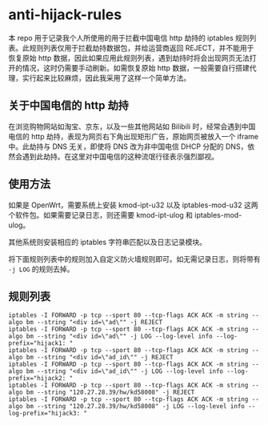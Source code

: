 # anti-hijack-rules
本 repo 用于记录我个人所使用的用于拦截中国电信 http 劫持的 iptables 规则列表。此规则列表仅用于拦截劫持数据包，并给运营商返回 REJECT，并不能用于恢复原始 http 数据，因此如果应用此规则列表，遇到劫持时将会出现网页无法打开的情况，这时仍需要手动刷新。如需恢复原始 http 数据，一般需要自行搭建代理，实行起来比较麻烦，因此我采用了这样一个简单方法。

## 关于中国电信的 http 劫持
在浏览购物网站如淘宝、京东，以及一些其他网站如 Bilibili 时，经常会遇到中国电信的 http 劫持，表现为网页右下角出现矩形广告，原始网页被放入一个 iframe 中。此劫持与 DNS 无关，即使将 DNS 改为非中国电信 DHCP 分配的 DNS，依然会遇到此劫持。在这里对中国电信的这种流氓行径表示强烈鄙视。

## 使用方法
如果是 OpenWrt，需要系统上安装 kmod-ipt-u32 以及 iptables-mod-u32 这两个软件包。如果需要记录日志，则还需要 kmod-ipt-ulog 和 iptables-mod-ulog。

其他系统则安装相应的 iptables 字符串匹配以及日志记录模块。

将下面规则列表中的规则加入自定义防火墙规则即可。如无需记录日志，则将带有 `-j LOG` 的规则去掉。

## 规则列表
```
iptables -I FORWARD -p tcp --sport 80 --tcp-flags ACK ACK -m string --algo bm --string "<div id=\"ad\"" -j REJECT
iptables -I FORWARD -p tcp --sport 80 --tcp-flags ACK ACK -m string --algo bm --string "<div id=\"ad\"" -j LOG --log-level info --log-prefix="hijack1: "
iptables -I FORWARD -p tcp --sport 80 --tcp-flags ACK ACK -m string --algo bm --string "<div id=\"ad_id\"" -j REJECT
iptables -I FORWARD -p tcp --sport 80 --tcp-flags ACK ACK -m string --algo bm --string "<div id=\"ad_id\"" -j LOG --log-level info --log-prefix="hijack2: "
iptables -I FORWARD -p tcp --sport 80 --tcp-flags ACK ACK -m string --algo bm --string "120.27.28.39/hw/kd58008" -j REJECT
iptables -I FORWARD -p tcp --sport 80 --tcp-flags ACK ACK -m string --algo bm --string "120.27.28.39/hw/kd58008" -j LOG --log-level info --log-prefix="hijack3: "
```
